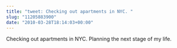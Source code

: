 ```yaml
---
title: "tweet: Checking out apartments in NYC. "
slug: "11205883900"
date: "2010-03-28T18:14:03+00:00"
---
```

Checking out apartments in NYC. Planning the next stage of my life.